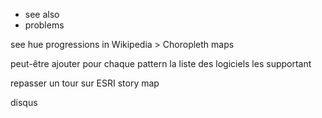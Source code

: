 

- see also
- problems

see hue progressions in Wikipedia > Choropleth maps

peut-être ajouter pour chaque pattern la liste des logiciels les supportant

repasser un tour sur ESRI story map

disqus
 